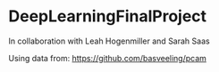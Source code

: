# DeepLearningFinalProject

In collaboration with Leah Hogenmiller and Sarah Saas


Using data from: https://github.com/basveeling/pcam
